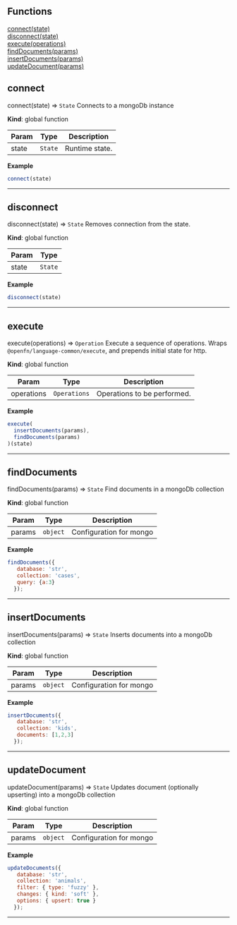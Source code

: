 ## Functions

<dl>
<dt>
    <a href="#">connect(state)</a></dt>
<dt>
    <a href="#">disconnect(state)</a></dt>
<dt>
    <a href="#">execute(operations)</a></dt>
<dt>
    <a href="#">findDocuments(params)</a></dt>
<dt>
    <a href="#">insertDocuments(params)</a></dt>
<dt>
    <a href="#">updateDocument(params)</a></dt>
</dl>


## connect

connect(state) ⇒ <code>State</code>
Connects to a mongoDb instance

**Kind**: global function  

| Param | Type | Description |
| --- | --- | --- |
| state | <code>State</code> | Runtime state. |

**Example**  
```js
connect(state)
```

* * *

## disconnect

disconnect(state) ⇒ <code>State</code>
Removes connection from the state.

**Kind**: global function  

| Param | Type |
| --- | --- |
| state | <code>State</code> | 

**Example**  
```js
disconnect(state)
```

* * *

## execute

execute(operations) ⇒ <code>Operation</code>
Execute a sequence of operations.
Wraps `@openfn/language-common/execute`, and prepends initial state for http.

**Kind**: global function  

| Param | Type | Description |
| --- | --- | --- |
| operations | <code>Operations</code> | Operations to be performed. |

**Example**  
```js
execute(
  insertDocuments(params),
  findDocuments(params)
)(state)
```

* * *

## findDocuments

findDocuments(params) ⇒ <code>State</code>
Find documents in a mongoDb collection

**Kind**: global function  

| Param | Type | Description |
| --- | --- | --- |
| params | <code>object</code> | Configuration for mongo |

**Example**  
```js
findDocuments({
   database: 'str',
   collection: 'cases',
   query: {a:3}
  });
```

* * *

## insertDocuments

insertDocuments(params) ⇒ <code>State</code>
Inserts documents into a mongoDb collection

**Kind**: global function  

| Param | Type | Description |
| --- | --- | --- |
| params | <code>object</code> | Configuration for mongo |

**Example**  
```js
insertDocuments({
   database: 'str',
   collection: 'kids',
   documents: [1,2,3]
  });
```

* * *

## updateDocument

updateDocument(params) ⇒ <code>State</code>
Updates document (optionally upserting) into a mongoDb collection

**Kind**: global function  

| Param | Type | Description |
| --- | --- | --- |
| params | <code>object</code> | Configuration for mongo |

**Example**  
```js
updateDocuments({
   database: 'str',
   collection: 'animals',
   filter: { type: 'fuzzy' },
   changes: { kind: 'soft' },
   options: { upsert: true }
  });
```

* * *

